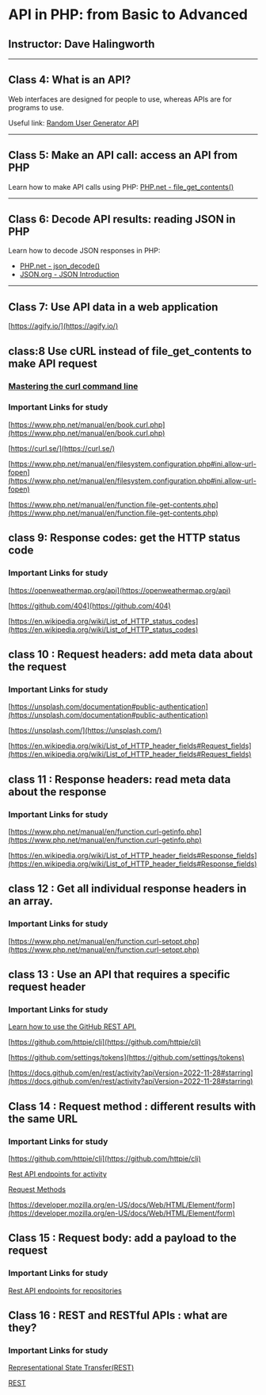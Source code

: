 # API in PHP: from Basic to Advanced
## Instructor: Dave Halingworth

---

## Class 4: What is an API?

Web interfaces are designed for people to use, whereas APIs are for programs to use.

Useful link: [Random User Generator API](https://randomuser.me/)

---

## Class 5: Make an API call: access an API from PHP

Learn how to make API calls using PHP:
[PHP.net - file_get_contents()](https://www.php.net/manual/en/function.file-get-contents.php)

---

## Class 6: Decode API results: reading JSON in PHP

Learn how to decode JSON responses in PHP:
- [PHP.net - json_decode()](https://www.php.net/manual/en/function.json-decode.php)
- [JSON.org - JSON Introduction](https://www.json.org/json-en.html)

---

## Class 7: Use API data in a web application


[https://agify.io/](https://agify.io/)



## class:8 Use cURL instead of file_get_contents to make API request

### [Mastering the curl command line](https://www.youtube.com/watch?v=V5vZWHP-RqU)


### Important Links for study

[https://www.php.net/manual/en/book.curl.php](https://www.php.net/manual/en/book.curl.php)

[https://curl.se/](https://curl.se/)

[https://www.php.net/manual/en/filesystem.configuration.php#ini.allow-url-fopen](https://www.php.net/manual/en/filesystem.configuration.php#ini.allow-url-fopen)

[https://www.php.net/manual/en/function.file-get-contents.php](https://www.php.net/manual/en/function.file-get-contents.php)

## class 9: Response codes: get the HTTP status code

### Important Links for study

[https://openweathermap.org/api](https://openweathermap.org/api)

[https://github.com/404](https://github.com/404)

[https://en.wikipedia.org/wiki/List_of_HTTP_status_codes](https://en.wikipedia.org/wiki/List_of_HTTP_status_codes)



## class 10 : Request headers: add meta data about the request

### Important Links for study

[https://unsplash.com/documentation#public-authentication](https://unsplash.com/documentation#public-authentication)

[https://unsplash.com/](https://unsplash.com/)


[https://en.wikipedia.org/wiki/List_of_HTTP_header_fields#Request_fields](https://en.wikipedia.org/wiki/List_of_HTTP_header_fields#Request_fields)


## class 11 : Response headers: read meta data about the response

### Important Links for study

[https://www.php.net/manual/en/function.curl-getinfo.php](https://www.php.net/manual/en/function.curl-getinfo.php)


[https://en.wikipedia.org/wiki/List_of_HTTP_header_fields#Response_fields](https://en.wikipedia.org/wiki/List_of_HTTP_header_fields#Response_fields)


## class 12 : Get all individual response headers in an array.

### Important Links for study

[https://www.php.net/manual/en/function.curl-setopt.php](https://www.php.net/manual/en/function.curl-setopt.php)


## class 13 : Use an API that requires a specific request header

### Important Links for study


[Learn how to use the GitHub REST API.](https://docs.github.com/en/rest/using-the-rest-api/getting-started-with-the-rest-api?apiVersion=2022-11-28#user-agent-required)

[https://github.com/httpie/cli](https://github.com/httpie/cli)

[https://github.com/settings/tokens](https://github.com/settings/tokens)

[https://docs.github.com/en/rest/activity?apiVersion=2022-11-28#starring](https://docs.github.com/en/rest/activity?apiVersion=2022-11-28#starring)


## Class 14 : Request method : different results with the same URL

### Important Links for study

[https://github.com/httpie/cli](https://github.com/httpie/cli)

[Rest API endpoints for activity](https://docs.github.com/en/rest/activity?apiVersion=2022-11-28#check-if-a-repository-is-starred-by-the-authenticated-user)

[Request Methods](https://en.wikipedia.org/wiki/HTTP#Request_methods)

[https://developer.mozilla.org/en-US/docs/Web/HTML/Element/form](https://developer.mozilla.org/en-US/docs/Web/HTML/Element/form)


## Class 15 : Request body: add a payload to the request

### Important Links for study

[Rest API endpoints for repositories](https://docs.github.com/en/rest/repos?apiVersion=2022-11-28#create-a-repository-for-the-authenticated-user)


## Class 16 : REST and RESTful APIs : what are they?

### Important Links for study

[Representational State Transfer(REST)](https://ics.uci.edu/~fielding/pubs/dissertation/rest_arch_style.htm)

[REST](https://en.wikipedia.org/wiki/REST)










